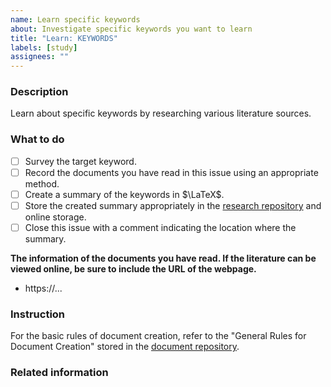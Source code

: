 ```yaml
---
name: Learn specific keywords
about: Investigate specific keywords you want to learn
title: "Learn: KEYWORDS"
labels: [study]
assignees: ""
---
```


### Description

Learn about specific keywords by researching various literature sources.

### What to do

- [ ] Survey the target keyword.
- [ ] Record the documents you have read in this issue using an appropriate method.
- [ ] Create a summary of the keywords in $\LaTeX$.
- [ ] Store the created summary appropriately in the [research repository](https://github.com/okmtyuta/research) and online storage.
- [ ] Close this issue with a comment indicating the location where the summary.

**The information of the documents you have read. If the literature can be viewed online, be sure to include the URL of the webpage.**

- https://...

### Instruction

For the basic rules of document creation, refer to the "General Rules for Document Creation" stored in the [document repository](https://github.com/okmtyuta/documents).

### Related information
